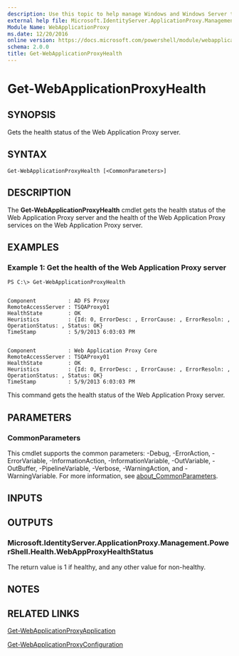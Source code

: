 ```yaml
---
description: Use this topic to help manage Windows and Windows Server technologies with Windows PowerShell.
external help file: Microsoft.IdentityServer.ApplicationProxy.Management.PowerShell.dll-Help.xml
Module Name: WebApplicationProxy
ms.date: 12/20/2016
online version: https://docs.microsoft.com/powershell/module/webapplicationproxy/get-webapplicationproxyhealth?view=windowsserver2016-ps&wt.mc_id=ps-gethelp
schema: 2.0.0
title: Get-WebApplicationProxyHealth
---
```


# Get-WebApplicationProxyHealth

## SYNOPSIS
Gets the health status of the Web Application Proxy server.

## SYNTAX

```
Get-WebApplicationProxyHealth [<CommonParameters>]
```

## DESCRIPTION
The **Get-WebApplicationProxyHealth** cmdlet gets the health status of the Web Application Proxy server and the health of the Web Application Proxy services on the Web Application Proxy server.

## EXAMPLES

### Example 1: Get the health of the Web Application Proxy server
```
PS C:\> Get-WebApplicationProxyHealth


Component          : AD FS Proxy
RemoteAccessServer : TSQAProxy01
HealthState        : OK
Heuristics         : {Id: 0, ErrorDesc: , ErrorCause: , ErrorResoln: , OperationStatus: , Status: OK}
TimeStamp          : 5/9/2013 6:03:03 PM


Component          : Web Application Proxy Core
RemoteAccessServer : TSQAProxy01
HealthState        : OK
Heuristics         : {Id: 0, ErrorDesc: , ErrorCause: , ErrorResoln: , OperationStatus: , Status: OK}
TimeStamp          : 5/9/2013 6:03:03 PM
```

This command gets the health status of the Web Application Proxy server.

## PARAMETERS

### CommonParameters
This cmdlet supports the common parameters: -Debug, -ErrorAction, -ErrorVariable, -InformationAction, -InformationVariable, -OutVariable, -OutBuffer, -PipelineVariable, -Verbose, -WarningAction, and -WarningVariable. For more information, see [about_CommonParameters](https://go.microsoft.com/fwlink/?LinkID=113216).

## INPUTS

## OUTPUTS

### Microsoft.IdentityServer.ApplicationProxy.Management.PowerShell.Health.WebAppProxyHealthStatus
The return value is 1 if healthy, and any other value for non-healthy.

## NOTES

## RELATED LINKS

[Get-WebApplicationProxyApplication](./Get-WebApplicationProxyApplication.md)

[Get-WebApplicationProxyConfiguration](./Get-WebApplicationProxyConfiguration.md)

